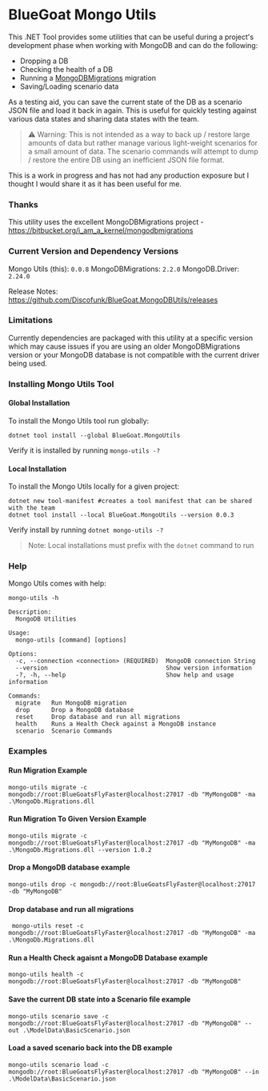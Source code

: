 # BlueGoat Mongo Utils

This .NET Tool provides some utilities that can be useful during a project's development phase when working with MongoDB and can do the following:

- Dropping a DB
- Checking the health of a DB
- Running a [MongoDBMigrations](https://bitbucket.org/i_am_a_kernel/mongodbmigrations) migration
- Saving/Loading scenario data

As a testing aid, you can save the current state of the DB as a scenario JSON file and load it back in again. This is useful for quickly testing against various data states and sharing data states with the team.

> ⚠ Warning: This is not intended as a way to back up / restore large amounts of data but rather manage various light-weight scenarios for a small amount of data. The scenario commands will attempt to dump / restore the entire DB using an inefficient JSON file format.

This is a work in progress and has not had any production exposure but I thought I would share it as it has been useful for me.

### Thanks

This utility uses the excellent MongoDBMigrations project - https://bitbucket.org/i_am_a_kernel/mongodbmigrations

### Current Version and Dependency Versions

Mongo Utils (this): `0.0.8`
MongoDBMigrations: `2.2.0`
MongoDB.Driver: `2.24.0`

Release Notes: https://github.com/Discofunk/BlueGoat.MongoDBUtils/releases

### Limitations

Currently dependencies are packaged with this utility at a specific version which may cause issues if you are using an older MongoDBMigrations version or your MongoDB database is not compatible with the current driver being used.

### Installing Mongo Utils Tool

#### Global Installation

To install the Mongo Utils tool run globally:

```
dotnet tool install --global BlueGoat.MongoUtils
```

Verify it is installed by running `mongo-utils -?`

#### Local Installation

To install the Mongo Utils locally for a given project:

```
dotnet new tool-manifest #creates a tool manifest that can be shared with the team
dotnet tool install --local BlueGoat.MongoUtils --version 0.0.3
```

Verify install by running `dotnet mongo-utils -?`

> Note: Local installations must prefix with the `dotnet` command to run

### Help

Mongo Utils comes with help:

```console
mongo-utils -h
```

```console
Description:
  MongoDB Utilities

Usage:
  mongo-utils [command] [options]

Options:
  -c, --connection <connection> (REQUIRED)  MongoDB connection String
  --version                                 Show version information
  -?, -h, --help                            Show help and usage information

Commands:
  migrate   Run MongoDB migration
  drop      Drop a MongoDB database
  reset     Drop database and run all migrations
  health    Runs a Health Check against a MongoDB instance
  scenario  Scenario Commands
```

### Examples

#### Run Migration Example

```console
mongo-utils migrate -c mongodb://root:BlueGoatsFlyFaster@localhost:27017 -db "MyMongoDB" -ma  .\MongoDb.Migrations.dll
```

#### Run Migration To Given Version Example

```console
mongo-utils migrate -c mongodb://root:BlueGoatsFlyFaster@localhost:27017 -db "MyMongoDB" -ma  .\MongoDb.Migrations.dll --version 1.0.2
```

#### Drop a MongoDB database example

```console
mongo-utils drop -c mongodb://root:BlueGoatsFlyFaster@localhost:27017 -db "MyMongoDB"
```

#### Drop database and run all migrations

```console
 mongo-utils reset -c mongodb://root:BlueGoatsFlyFaster@localhost:27017 -db "MyMongoDB" -ma  .\MongoDb.Migrations.dll
```

#### Run a Health Check agaisnt a MongoDB Database example

```console
mongo-utils health -c mongodb://root:BlueGoatsFlyFaster@localhost:27017 -db "MyMongoDB"
```

#### Save the current DB state into a Scenario file example

```console
mongo-utils scenario save -c mongodb://root:BlueGoatsFlyFaster@localhost:27017 -db "MyMongoDB" --out .\ModelData\BasicScenario.json
```

#### Load a saved scenario back into the DB example

```console
mongo-utils scenario load -c mongodb://root:BlueGoatsFlyFaster@localhost:27017 -db "MyMongoDB" --in .\ModelData\BasicScenario.json
```
